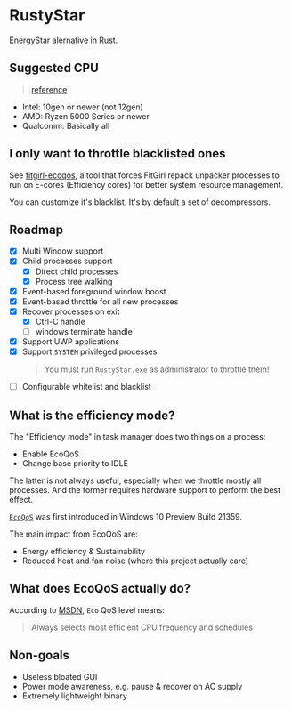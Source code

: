 # RustyStar

EnergyStar alernative in Rust.

## Suggested CPU

> [reference](https://devblogs.microsoft.com/performance-diagnostics/introducing-ecoqos/#supported-hardware)

- Intel: 10gen or newer (not 12gen)
- AMD: Ryzen 5000 Series or newer
- Qualcomm: Basically all

## I only want to throttle blacklisted ones

See [fitgirl-ecoqos](https://github.com/RustyStarX/fitgirl-ecoqos),
a tool that forces FitGirl repack unpacker processes to run on E-cores
(Efficiency cores) for better system resource management.

You can customize it's blacklist. It's by default a set of decompressors.

## Roadmap

- [x] Multi Window support
- [x] Child processes support
  - [x] Direct child processes
  - [x] Process tree walking
- [x] Event-based foreground window boost
- [x] Event-based throttle for all new processes
- [x] Recover processes on exit
  - [x] Ctrl-C handle
  - [ ] windows terminate handle
- [x] Support UWP applications
- [x] Support `SYSTEM` privileged processes
  > You must run `RustyStar.exe` as administrator to throttle them!
- [ ] Configurable whitelist and blacklist

## What is the efficiency mode?

The "Efficiency mode" in task manager does two things on a process:

- Enable EcoQoS
- Change base priority to IDLE

The latter is not always useful, especially when we throttle mostly all processes.
And the former requires hardware support to perform the best effect.

[`EcoQoS`](https://devblogs.microsoft.com/performance-diagnostics/introducing-ecoqos/) was
first introduced in Windows 10 Preview Build 21359.

The main impact from EcoQoS are:
  - Energy efficiency & Sustainability
  - Reduced heat and fan noise (where this project actually care)

## What does EcoQoS actually do?

According to [MSDN](https://learn.microsoft.com/en-us/windows/win32/procthread/quality-of-service#quality-of-service-levels),
`Eco` QoS level means:

> Always selects most efficient CPU frequency and schedules

## Non-goals

- Useless bloated GUI
- Power mode awareness, e.g. pause & recover on AC supply
- Extremely lightweight binary
